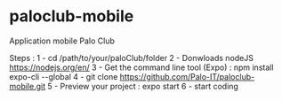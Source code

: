 # paloclub-mobile
Application mobile Palo Club


Steps :
1 - cd /path/to/your/paloClub/folder
2 - Donwloads nodeJS https://nodejs.org/en/
3 - Get the command line tool (Expo) : npm install expo-cli --global
4 - git clone https://github.com/Palo-IT/paloclub-mobile.git
5 - Preview your project : expo start
6 - start coding 


